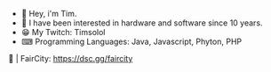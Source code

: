 - 👋 Hey, i'm Tim.
- 👀 I have been interested in hardware and software since 10 years.
- 😁 My Twitch: Timsolol
- ⌨ Programming Languages: Java, Javascript, Phyton, PHP

📣 | FairCity: https://dsc.gg/faircity
